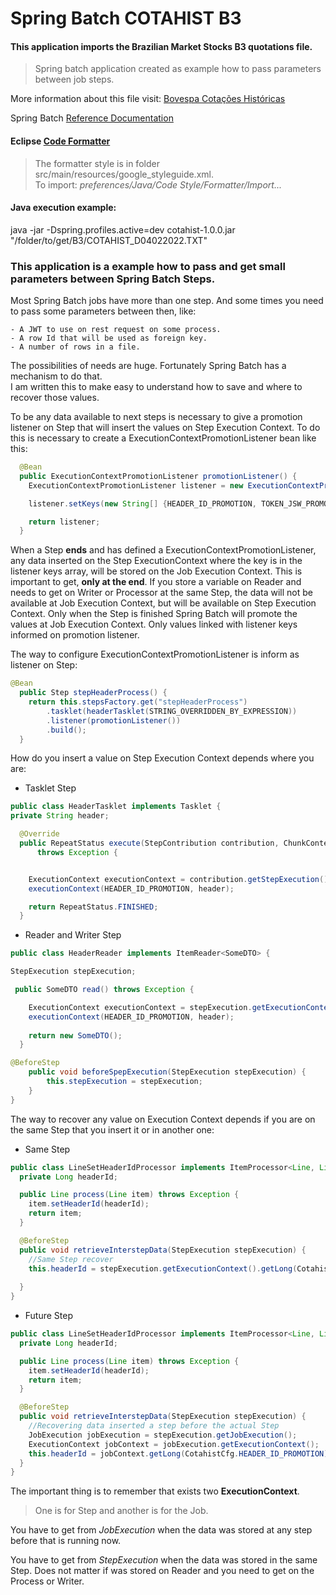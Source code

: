 # Spring Batch COTAHIST B3  

#### This application imports the Brazilian Market Stocks B3 quotations file.   

> Spring batch application created as example how to pass parameters between job steps.   

More information about this file visit: [Bovespa Cotações Históricas](https://www.b3.com.br/pt_br/market-data-e-indices/servicos-de-dados/market-data/historico/mercado-a-vista/cotacoes-historicas/)

Spring Batch [Reference Documentation](https://docs.spring.io/spring-batch/docs/current-SNAPSHOT/reference/html/index-single.html)

#### Eclipse [Code Formatter](https://github.com/google/styleguide/blob/gh-pages/eclipse-java-google-style.xml)   
> The formatter style is in folder src/main/resources/google_styleguide.xml.   
To import: _preferences/Java/Code Style/Formatter/Import..._   


#### Java execution example:   
java -jar -Dspring.profiles.active=dev cotahist-1.0.0.jar "/folder/to/get/B3/COTAHIST_D04022022.TXT"

### This application is a example how to pass and get small parameters between Spring Batch Steps.

Most Spring Batch jobs have more than one step. And some times you need to pass some parameters between then, like:   

	- A JWT to use on rest request on some process.   
	- A row Id that will be used as foreign key.   
	- A number of rows in a file.   

The possibilities of needs are huge. Fortunately Spring Batch has a mechanism to do that.   
I am written this to make easy to understand how to save and where to recover those values.

To be any data available to next steps is necessary to give a promotion listener on Step that will insert the values on Step Execution Context. To do this is necessary to create a ExecutionContextPromotionListener bean like this:

```java
  @Bean
  public ExecutionContextPromotionListener promotionListener() {
    ExecutionContextPromotionListener listener = new ExecutionContextPromotionListener();

    listener.setKeys(new String[] {HEADER_ID_PROMOTION, TOKEN_JSW_PROMOTION});

    return listener;
  }
```

When a Step **ends** and has defined a ExecutionContextPromotionListener, any data inserted on the Step ExecutionContext where the key is in the listener keys array, will be stored on the Job Execution Context. This is important to get, **only at the end**. If you store a variable on Reader and needs to get on Writer or Processor at the same Step, the data will not be available at Job Execution Context, but will be available on Step Execution Context. Only when the Step is finished Spring Batch will promote the values at Job Execution Context. Only values linked with listener keys informed on promotion listener.

The way to configure ExecutionContextPromotionListener is inform as listener on Step:

```java
@Bean
  public Step stepHeaderProcess() {
    return this.stepsFactory.get("stepHeaderProcess")
        .tasklet(headerTasklet(STRING_OVERRIDDEN_BY_EXPRESSION))
        .listener(promotionListener())
        .build();
  }
```

How do you insert a value on Step Execution Context depends where you are:
* Tasklet Step

```java
public class HeaderTasklet implements Tasklet {
private String header;

  @Override
  public RepeatStatus execute(StepContribution contribution, ChunkContext chunkContext)
      throws Exception {


    ExecutionContext executionContext = contribution.getStepExecution().getExecutionContext();
    executionContext(HEADER_ID_PROMOTION, header);

    return RepeatStatus.FINISHED;
  }
```


* Reader and Writer Step

```java
public class HeaderReader implements ItemReader<SomeDTO> {

StepExecution stepExecution;

 public SomeDTO read() throws Exception {

    ExecutionContext executionContext = stepExecution.getExecutionContext();
    executionContext(HEADER_ID_PROMOTION, header);
    
    return new SomeDTO();
  }

@BeforeStep
    public void beforeSpepExecution(StepExecution stepExecution) {
        this.stepExecution = stepExecution;
    }
}
```

The way to recover any value on Execution Context depends if you are on the same Step that you insert it or in another one:

* Same Step

```java
public class LineSetHeaderIdProcessor implements ItemProcessor<Line, Line> {
  private Long headerId;

  public Line process(Line item) throws Exception {
    item.setHeaderId(headerId);
    return item;
  }

  @BeforeStep
  public void retrieveInterstepData(StepExecution stepExecution) {
    //Same Step recover
    this.headerId = stepExecution.getExecutionContext().getLong(CotahistCfg.HEADER_ID_PROMOTION);
    
  }
}
```

* Future Step

```java
public class LineSetHeaderIdProcessor implements ItemProcessor<Line, Line> {
  private Long headerId;

  public Line process(Line item) throws Exception {
    item.setHeaderId(headerId);
    return item;
  }

  @BeforeStep
  public void retrieveInterstepData(StepExecution stepExecution) {
    //Recovering data inserted a step before the actual Step
    JobExecution jobExecution = stepExecution.getJobExecution();
    ExecutionContext jobContext = jobExecution.getExecutionContext();
    this.headerId = jobContext.getLong(CotahistCfg.HEADER_ID_PROMOTION);
  }
}
```

The important thing is to remember that exists two **ExecutionContext**.    

> One is for Step and another is for the Job.   

You have to get from _JobExecution_ when the data was stored at any step before that is running now.   

You have to get from _StepExecution_ when the data was stored in the same Step. Does not matter if was stored on Reader and you need to get on the Process or Writer.    


